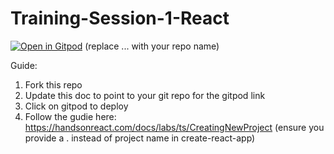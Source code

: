 # Training-Session-1-React

[![Open in Gitpod](https://gitpod.io/button/open-in-gitpod.svg)](https://gitpod.io/#https://github.com/manishshanker/...) (replace ... with your repo name)

Guide:
1. Fork this repo
2. Update this doc to point to your git repo for the gitpod link
3. Click on gitpod to deploy
4. Follow the gudie here: https://handsonreact.com/docs/labs/ts/CreatingNewProject (ensure you provide a . instead of project name in create-react-app)
